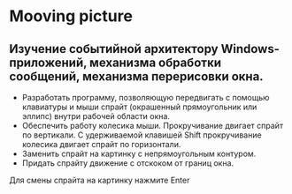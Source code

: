 # Mooving picture 
Изучение событийной архитектору Windows-приложений, механизма обработки сообщений, механизма перерисовки окна.
----------------
- Разработать программу, позволяющую передвигать с помощью клавиатуры и мыши спрайт (окрашенный прямоугольник или эллипс) внутри рабочей области окна.
- Обеспечить работу колесика мыши. Прокручивание двигает спрайт по вертикали. С удерживаемой клавишей Shift прокручивание колесика двигает спрайт по горизонтали.
- Заменить спрайт на картинку с непрямоугольным контуром.
- Придать спрайту движение с отскоком от границ окна.  
  
Для смены спрайта на картинку нажмите Enter  





